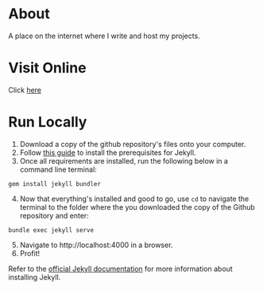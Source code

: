 # About

A place on the internet where I write and host my projects.

# Visit Online

Click [here](https://de-soot.github.io)

# Run Locally

1) Download a copy of the github repository's files onto your computer.
2) Follow [this guide](https://jekyllrb.com/docs/installation) to install the prerequisites for Jekyll.
3) Once all requirements are installed, run the following below in a command line terminal:

```
gem install jekyll bundler
```

4) Now that everything's installed and good to go, use `cd` to navigate the terminal to the folder where the you downloaded the copy of the Github repository and enter:

```
bundle exec jekyll serve
```

5) Navigate to http://localhost:4000 in a browser.
6) Profit!

Refer to the [official Jekyll documentation](https://jekyllrb.com/docs) for more information about installing Jekyll.
